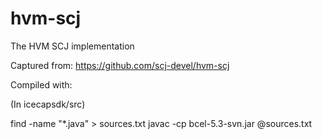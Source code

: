 # hvm-scj
The HVM SCJ implementation

Captured from: https://github.com/scj-devel/hvm-scj

Compiled with:

(In icecapsdk/src)

find -name "*.java" > sources.txt
javac -cp bcel-5.3-svn.jar @sources.txt

